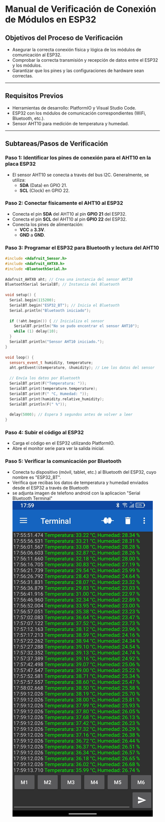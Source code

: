 # Manual de Verificación de Conexión de Módulos en ESP32

## Objetivos del Proceso de Verificación

- Asegurar la correcta conexión física y lógica de los módulos de comunicación al ESP32.
- Comprobar la correcta transmisión y recepción de datos entre el ESP32 y los módulos.
- Garantizar que los pines y las configuraciones de hardware sean correctas.

---

## Requisitos Previos

- Herramientas de desarrollo: PlatformIO y Visual Studio Code.
- ESP32 con los módulos de comunicación correspondientes (WiFi, Bluetooth, etc.).
- Sensor AHT10 para medición de temperatura y humedad.

---

## Subtareas/Pasos de Verificación

### Paso 1: Identificar los pines de conexión para el AHT10 en la placa ESP32

- El sensor AHT10 se conecta a través del bus I2C. Generalmente, se utiliza:
  - **SDA** (Data) en GPIO 21.
  - **SCL** (Clock) en GPIO 22.

### Paso 2: Conectar físicamente el AHT10 al ESP32

- Conecta el pin **SDA** del AHT10 al pin **GPIO 21** del ESP32.
- Conecta el pin **SCL** del AHT10 al pin **GPIO 22** del ESP32.
- Conecta los pines de alimentación:
  - **VCC** a **3.3V**.
  - **GND** a **GND**.

### Paso 3: Programar el ESP32 para Bluetooth y lectura del AHT10

```cpp
#include <Adafruit_Sensor.h>
#include <Adafruit_AHTX0.h>
#include <BluetoothSerial.h>

Adafruit_AHTX0 aht; // Crea una instancia del sensor AHT10
BluetoothSerial SerialBT; // Instancia del Bluetooth

void setup() {
  Serial.begin(115200);
  SerialBT.begin("ESP32_BT"); // Inicia el Bluetooth
  Serial.println("Bluetooth iniciado");

  if (!aht.begin()) { // Inicializa el sensor
    SerialBT.println("No se pudo encontrar el sensor AHT10");
    while (1) delay(10);
  }
  SerialBT.println("Sensor AHT10 iniciado.");
}

void loop() {
  sensors_event_t humidity, temperature;
  aht.getEvent(&temperature, &humidity); // Lee los datos del sensor

  // Envía los datos por Bluetooth
  SerialBT.print(F("Temperatura: "));
  SerialBT.print(temperature.temperature);
  SerialBT.print(F(" °C, Humedad: "));
  SerialBT.print(humidity.relative_humidity);
  SerialBT.println(F(" %"));

  delay(5000); // Espera 5 segundos antes de volver a leer
}
```

### Paso 4: Subir el código al ESP32

- Carga el código en el ESP32 utilizando PlatformIO.
- Abre el monitor serie para ver la salida inicial.

### Paso 5: Verificar la comunicación por Bluetooth

- Conecta tu dispositivo (móvil, tablet, etc.) al Bluetooth del ESP32, cuyo nombre es "ESP32_BT".
-  Verifica que recibas los datos de temperatura y humedad enviados desde el ESP32 a través de Bluetooth
- se adjunta imagen de telefono android con la aplicacion "Serial Bluetooth Terminal"
![imagen BT](https://github.com/ISPC-TST-FP-2024/proyecto-CGRH/blob/main/C%20prototipo/Sprint%202/Prueba%20de%20comunicacion%20BT/img/delay%205s.jpg)
